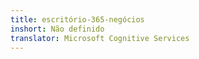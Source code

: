 ```yaml
---
title: escritório-365-negócios
inshort: Não definido
translator: Microsoft Cognitive Services
---
```




